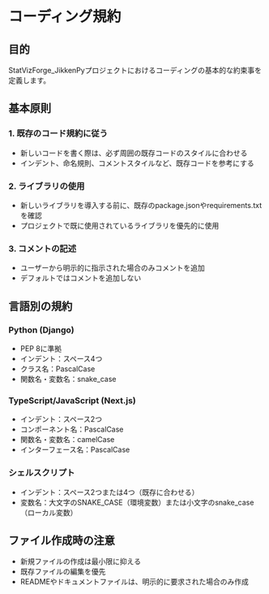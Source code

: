 # コーディング規約

## 目的
StatVizForge_JikkenPyプロジェクトにおけるコーディングの基本的な約束事を定義します。

## 基本原則

### 1. 既存のコード規約に従う
- 新しいコードを書く際は、必ず周囲の既存コードのスタイルに合わせる
- インデント、命名規則、コメントスタイルなど、既存コードを参考にする

### 2. ライブラリの使用
- 新しいライブラリを導入する前に、既存のpackage.jsonやrequirements.txtを確認
- プロジェクトで既に使用されているライブラリを優先的に使用

### 3. コメントの記述
- ユーザーから明示的に指示された場合のみコメントを追加
- デフォルトではコメントを追加しない

## 言語別の規約

### Python (Django)
- PEP 8に準拠
- インデント：スペース4つ
- クラス名：PascalCase
- 関数名・変数名：snake_case

### TypeScript/JavaScript (Next.js)
- インデント：スペース2つ
- コンポーネント名：PascalCase
- 関数名・変数名：camelCase
- インターフェース名：PascalCase

### シェルスクリプト
- インデント：スペース2つまたは4つ（既存に合わせる）
- 変数名：大文字のSNAKE_CASE（環境変数）または小文字のsnake_case（ローカル変数）

## ファイル作成時の注意
- 新規ファイルの作成は最小限に抑える
- 既存ファイルの編集を優先
- READMEやドキュメントファイルは、明示的に要求された場合のみ作成